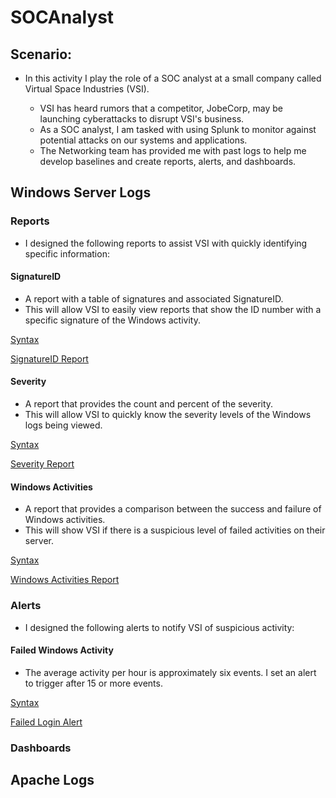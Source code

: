 # SOCAnalyst


## Scenario:
- In this activity I play the role of a SOC analyst at a small company called Virtual Space Industries (VSI).

  - VSI has heard rumors that a competitor, JobeCorp, may be launching cyberattacks to disrupt VSI's business.
  - As a SOC analyst, I am tasked with using Splunk to monitor against potential attacks on our systems and applications.
  - The Networking team has provided me with past logs to help me develop baselines and create reports, alerts, and dashboards.

## Windows Server Logs


### Reports
- I designed the following reports to assist VSI with quickly identifying specific information:

#### SignatureID
  - A report with a table of signatures and associated SignatureID.
  - This will allow VSI to easily view reports that show the ID number with a specific signature of the Windows activity.

[Syntax](Images/signatureID1.png)

[SignatureID Report](Images/signatureID2.png)

#### Severity
  - A report that provides the count and percent of the severity.
  - This will allow VSI to quickly know the severity levels of the Windows logs being viewed.

[Syntax](Images/severity1.png)

[Severity Report](Images/severity2.png)

#### Windows Activities
  - A report that provides a comparison between the success and failure of Windows activities.
  - This will show VSI if there is a suspicious level of failed activities on their server.

[Syntax](Images/windows1.png)

[Windows Activities Report](Images/windows2.png)


### Alerts
- I designed the following alerts to notify VSI of suspicious activity:

#### Failed Windows Activity
- The average activity per hour is approximately six events. I set an alert to trigger after 15 or more events.

[Syntax](Images/failed1.png)

[Failed Login Alert](images/failed2.png)



### Dashboards


## Apache Logs
